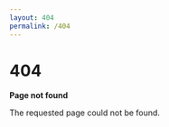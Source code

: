 ```yaml
---
layout: 404
permalink: /404
---
```


# 404

**Page not found**

The requested page could not be found.